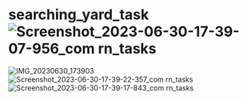 # searching_yard_task![Screenshot_2023-06-30-17-39-07-956_com rn_tasks](https://github.com/SATYAJIT-techi/searching_yard_task/assets/79498624/f73d0b17-0552-4998-af99-5e5e5fb495b3)
![IMG_20230630_173903](https://github.com/SATYAJIT-techi/searching_yard_task/assets/79498624/d2707cff-cd64-4da0-84d6-c24cf39889c4)
![Screenshot_2023-06-30-17-39-22-357_com rn_tasks](https://github.com/SATYAJIT-techi/searching_yard_task/assets/79498624/a679d83c-4c4c-4fc9-a9dd-b011d2f08376)
![Screenshot_2023-06-30-17-39-17-843_com rn_tasks](https://github.com/SATYAJIT-techi/searching_yard_task/assets/79498624/faad860e-5fcc-4ff3-b5e6-6b3b71662d2f)

